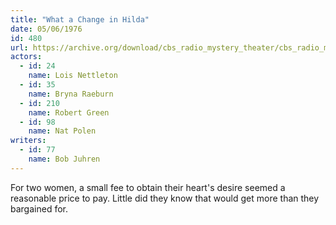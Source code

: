 ```yaml
---
title: "What a Change in Hilda"
date: 05/06/1976
id: 480
url: https://archive.org/download/cbs_radio_mystery_theater/cbs_radio_mystery_theater-0451-0500.zip/cbs_radio_mystery_theater-0451-0500%2Fcbsrmt_0480_what_a_change_in_hilda.mp3
actors:  
  - id: 24
    name: Lois Nettleton  
  - id: 35
    name: Bryna Raeburn  
  - id: 210
    name: Robert Green  
  - id: 98
    name: Nat Polen
writers:  
  - id: 77
    name: Bob Juhren
---
```

For two women, a small fee to obtain their heart's desire seemed a reasonable price to pay. Little did they know that would get more than they bargained for.